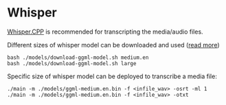 # Whisper

[Whisper.CPP](https://github.com/ggerganov/whisper.cpp) is recommended for transcripting the media/audio files.


Different sizes of whisper model can be downloaded and used ([read more](https://github.com/ggerganov/whisper.cpp#more-audio-samples))
```console
bash ./models/download-ggml-model.sh medium.en
bash ./models/download-ggml-model.sh large
```
Specific size of whisper model can be deployed to transcribe a media file:
```console
./main -m ./models/ggml-medium.en.bin -f <infile_wav> -osrt -ml 1
./main -m ./models/ggml-medium.en.bin -f <infile_wav> -otxt 
```